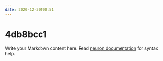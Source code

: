 ```yaml
---
date: 2020-12-30T00:51
---
```


# 4db8bcc1

Write your Markdown content here. Read [neuron documentation](https://neuron.zettel.page/2011404.html) for syntax help.

